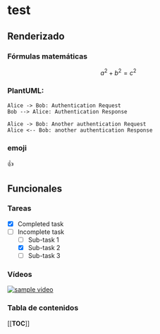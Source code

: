 # test
## Renderizado
### Fórmulas matemáticas
```math
a^2+b^2=c^2
```

### PlantUML:
```plantuml
Alice -> Bob: Authentication Request
Bob --> Alice: Authentication Response

Alice -> Bob: Another authentication Request
Alice <-- Bob: another authentication Response
```

### emoji
:thumbsup:

## Funcionales

### Tareas

- [x] Completed task
- [ ] Incomplete task
    - [ ] Sub-task 1
    - [x] Sub-task 2
    - [ ] Sub-task 3

### Vídeos
[![sample video](https://i.ytimg.com/vi/XrKh_4GX61w/hqdefault.jpg?sqp=-oaymwEWCNIBEHZIWvKriqkDCQgBFQAAiEIYAQ==&rs=AOn4CLBoQUcsRYoYlOokeLrKTnuXEyMZcA)](https://www.youtube.com/watch?v=XrKh_4GX61w)

### Tabla de contenidos
[[__TOC__]]